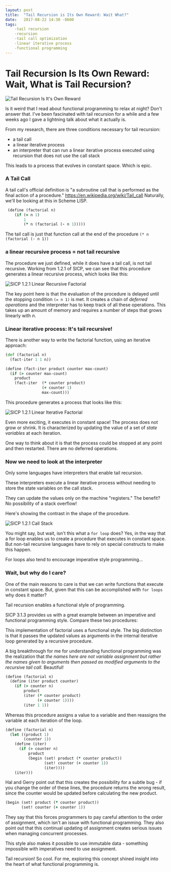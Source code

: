 ```yaml
---
layout: post
title:  "Tail Recursion is Its Own Reward: Wait What?"
date:   2017-08-22 14:30 -0600
tags:
    -tail recursion
    -recursion
    -tail call optimization
    -linear iterative process
    -functional programming
---
```


# Tail Recursion Is Its Own Reward: Wait, What is Tail Recursion?


![Tail Recursion Is It's Own Reward](/static/img/tail_recursion.png)

Is it weird that I read about functional programming to relax at night? Don't answer that. I've been fascinated with tail recursion for a while and a few weeks ago I gave a lightning talk about what it actually is.

From my research, there are three conditions necessary for tail recursion:
* a tail call
* a linear iterative process
* an interpreter that can run a linear iterative process executed using recursion that does not use the call stack

This leads to a process that evolves in constant space. Which is epic.

### A Tail Call

A tail call's official definition is "a subroutine call that is performed as the final action of a procedure." https://en.wikipedia.org/wiki/Tail_call Naturally, we'll be looking at this in Scheme LISP.

``` Clojure
 (define (factorial n)
    (if (= n 1)
        1
        (* n (factorial (- n 1)))))
```

The tail call is just that function call at the end of the procedure `(* n (factorial (- n 1))`

### a linear recursive process = not tail recursive

The procedure we just defined, while it does have a tail call, is not tail recursive. Working from 1.2.1 of SICP, we can see that this procedure generates a linear recursive process, which looks like this:

![SICP 1.2.1 Linear Recursive Factorial](/static/img/linear_recursive.png)

The key point here is that the evaluation of the procedure is delayed until the stopping condition `(= n 1)` is met. It creates a chain of _deferred operations_ and the interpreter has to keep track of all these operations. This takes up an amount of memory and requires a number of steps that grows linearly with _n_.

### Linear iterative process: It's tail recursive!

There is another way to write the factorial function, using an iterative approach:

``` Clojure
(def (factorial n)
  (fact-iter 1 1 n))

(define (fact-iter product counter max-count)
  (if (> counter max-count)
    product
    (fact-iter  (* counter product)
                (+ counter 1)
                max-count)))
```

This procedure generates a process that looks like this:

![SICP 1.2.1 Linear Iterative Factorial](/static/img/linear_iterative.png)

Even more exciting, it executes in constant space! The process does not grow or shrink. It is characterized by updating the value of a set of _state variables_ at each iteration.

One way to think about it is that the process could be stopped at any point and then restarted. There are no deferred operations.

### Now we need to look at the interpreter

Only some languages have interpreters that enable tail recursion.

These interpreters execute a linear iterative process without needing to store the state variables on the call stack.

They can update the values only on the machine "registers." The benefit? No possibility of a stack overflow!

Here's showing the contrast in the shape of the procedure.

![SICP 1.2.1 Call Stack](/static/img/tail_vs_not_tail.png)

You might say, but wait, isn't this what a `for loop` does? Yes, in the way that a for loop enables us to create a procedure that executes in constant space. But non-tail recursive languages have to rely on special constructs to make this happen.

For loops also tend to encourage imperative style programming...

### Wait, but why do I care?

One of the main reasons to care is that we can write functions that execute in constant space. But, given that this can be accomplished with `for loops` why does it matter?

Tail recursion enables a functional style of programming.

SICP 3.1.3 provides us with a great example between an imperative and functional programming style. Compare these two procedures:


This implementation of factorial uses a functional style. The big distinction is that it passes the updated values as arguments in the internal iterative loop generated by a recursive procedure.

A big breakthrough for me for understanding functional programming was the realization that *the names here are not variable assignment but rather the names given to arguments then passed as modified arguments to the recursive tail call.* Beautiful!

``` Clojure
(define (factorial n)
  (define (iter product counter)
    (if (> counter n)
        product
        (iter (* counter product)
              (+ counter 1))))
        (iter 1 1))
```

Whereas this procedure assigns a value to a variable and then reassigns the variable at each iteration of the loop.

``` Clojure
(define (factorial n)
  (let ((product 1)
        (counter 1))
    (define (iter)
      (if (> counter n)
          product
          (begin (set! product (* counter product))
                 (set! counter (+ counter 1))
                 (iter))))
    (iter)))
```

Hal and Gerry point out that this creates the possibility for a subtle bug - if you change the order of these lines, the procedure returns the wrong result, since the counter would be updated before calculating the new product.

``` Clojure
(begin (set! product (* counter product))
       (set! counter (+ counter 1))
```

They say that this forces programmers to pay careful attention to the order of assignment, which isn't an issue with functional programming. They also point out that this continual updating of assignment creates serious issues when managing concurrent processes.

This style also makes it possible to use immutable data - something impossible with imperatives need to use assignment.

Tail recursion! So cool. For me, exploring this concept shined insight into the heart of what functional programming is.
